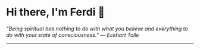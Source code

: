 <h1>Hi there, I'm Ferdi 👋</h1>

<p><em>
  "Being spiritual has nothing to do with what you believe and everything to do with your state of consciousness." — Eckhart Tolle
</em></p>

---
